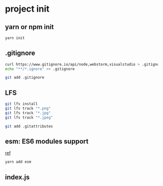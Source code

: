 # project init

## yarn or npm init
```bash
yarn init
```

## .gitignore
```bash
curl https://www.gitignore.io/api/node,webstorm,visualstudio > .gitignore
echo "**/*.ignore" >> .gitignore

git add .gitignore
```

## LFS
```bash
git lfs install
git lfs track "*.png"
git lfs track "*.jpg"
git lfs track "*.jpeg"

git add .gitattributes
```

## esm: ES6 modules support
[ref](https://github.com/standard-things/esm)
```bash
yarn add esm
```

## index.js
